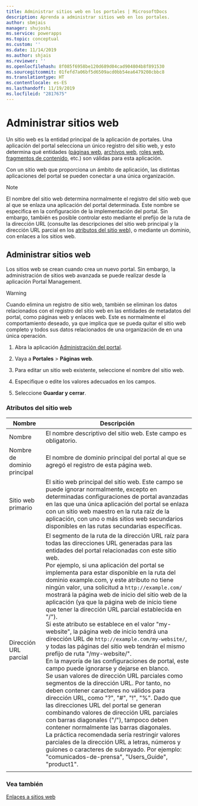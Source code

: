 ```yaml
---
title: Administrar sitios web en los portales | MicrosoftDocs
description: Aprenda a administrar sitios web en los portales.
author: sbmjais
manager: shujoshi
ms.service: powerapps
ms.topic: conceptual
ms.custom: ''
ms.date: 11/14/2019
ms.author: shjais
ms.reviewer: ''
ms.openlocfilehash: 8f085f6958be120d689d04cad904804b8f891530
ms.sourcegitcommit: 01fefd7a06bf5d6509acd0bb54ea6479208cbbc8
ms.translationtype: HT
ms.contentlocale: es-ES
ms.lasthandoff: 11/19/2019
ms.locfileid: "2817675"
---
```

# <a name="manage-websites"></a>Administrar sitios web

Un sitio web es la entidad principal de la aplicación de portales. Una aplicación del portal selecciona un único registro del sitio web, y esto determina qué entidades ([páginas web](web-page.md), [archivos web](web-files.md), [roles web](create-web-roles.md), [fragmentos de contenido](customize-content-snippets.md), etc.) son válidas para esta aplicación.

Con un sitio web que proporciona un ámbito de aplicación, las distintas aplicaciones del portal se pueden conectar a una única organización.

> [!NOTE]
> El nombre del sitio web determina normalmente el registro del sitio web que al que se enlaza una aplicación del portal determinada. Este nombre se especifica en la configuración de la implementación del portal.
Sin embargo, también es posible controlar esto mediante el prefijo de la ruta de la dirección URL (consulte las descripciones del sitio web principal y la dirección URL parcial en los [atributos del sitio web](#website-attributes)), o mediante un dominio, con enlaces a los sitios web.

## <a name="manage-websites"></a>Administrar sitios web

Los sitios web se crean cuando crea un nuevo portal. Sin embargo, la administración de sitios web avanzada se puede realizar desde la aplicación Portal Management. 

> [!WARNING]
> Cuando elimina un registro de sitio web, también se eliminan los datos relacionados con el registro del sitio web en las entidades de metadatos del portal, como páginas web y enlaces web. Este es normalmente el comportamiento deseado, ya que implica que se pueda quitar el sitio web completo y todos sus datos relacionados de una organización de  en una única operación.

1. Abra la aplicación [Administración del portal](configure-portal.md).

2. Vaya a **Portales** > **Páginas web**.

3. Para editar un sitio web existente, seleccione el nombre del sitio web.

4. Especifique o edite los valores adecuados en los campos.

5. Seleccione **Guardar y cerrar**.

### <a name="website-attributes"></a>Atributos del sitio web

|Nombre|Descripción|
|-----|----------|
|Nombre|El nombre descriptivo del sitio web. Este campo es obligatorio.|
|Nombre de dominio principal|El nombre de dominio principal del portal al que se agregó el registro de esta página web.|
|Sitio web primario|El sitio web principal del sitio web. Este campo se puede ignorar normalmente, excepto en determinadas configuraciones de portal avanzadas en las que una única aplicación del portal se enlaza con un sitio web maestro en la ruta raíz de la aplicación, con uno o más sitios web secundarios disponibles en las rutas secundarias específicas.|
|Dirección URL parcial|El segmento de la ruta de la dirección URL raíz para todas las direcciones URL generadas para las entidades del portal relacionadas con este sitio web.<br>Por ejemplo, si una aplicación del portal se implementa para estar disponible en la ruta del dominio example.com, y este atributo no tiene ningún valor, una solicitud a `http://example.com/` mostrará la página web de inicio del sitio web de la aplicación (ya que la página web de inicio tiene que tener la dirección URL parcial establecida en "/").<br>Si este atributo se establece en el valor "my-website", la página web de inicio tendrá una dirección URL de `http://example.com/my-website/`, y todas las páginas del sitio web tendrán el mismo prefijo de ruta "/my-website/".<br>En la mayoría de las configuraciones de portal, este campo puede ignorarse y dejarse en blanco.<br>Se usan valores de dirección URL parciales como segmentos de la dirección URL. Por tanto, no deben contener caracteres no válidos para dirección URL, como "?", "#", "!", "%". Dado que las direcciones URL del portal se generan combinando valores de dirección URL parciales con barras diagonales ("/"), tampoco deben contener normalmente las barras diagonales.<br>La práctica recomendada sería restringir valores parciales de la dirección URL a letras, números y guiones o caracteres de subrayado. Por ejemplo: "comunicados-de-prensa", "Users_Guide", "product1".|
|||

### <a name="see-also"></a>Vea también
[Enlaces a sitios web](website-bindings.md)
